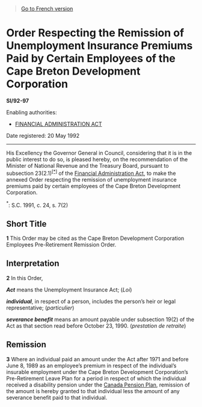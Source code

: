 > [Go to French version](/fr/Règlements/Textes%20réglementaires/92/97.md)

# Order Respecting the Remission of Unemployment Insurance Premiums Paid by Certain Employees of the Cape Breton Development Corporation

**SI/92-97**

Enabling authorities: 
- [FINANCIAL ADMINISTRATION ACT](/en/Acts/Revised%20Statutes%20of%20Canada/F/F-11.md)

Date registered: 20 May 1992

----------

His Excellency the Governor General in Council, considering that it is in the public interest to do so, is pleased hereby, on the recommendation of the Minister of National Revenue and the Treasury Board, pursuant to subsection 23(2.1)<sup><a href='#fn_SI-92-97_e_hq_6500'>[*]</a></sup> of the [Financial Administration Act](/en/Acts/Revised%20Statutes%20of%20Canada/F/F-11.md), to make the annexed Order respecting the remission of unemployment insurance premiums paid by certain employees of the Cape Breton Development Corporation.

<a name='fn_SI-92-97_e_hq_6500'><sup>*</sup></a>: S.C. 1991, c. 24, s. 7(2)<br />




## Short Title


**1** This Order may be cited as the Cape Breton Development Corporation Employees Pre-Retirement Remission Order.




## Interpretation


**2** In this Order,

***Act*** means the Unemployment Insurance Act; (*Loi*)

***individual***, in respect of a person, includes the person’s heir or legal representative; (*particulier*)

***severance benefit*** means an amount payable under subsection 19(2) of the Act as that section read before October 23, 1990. (*prestation de retraite*)




## Remission


**3** Where an individual paid an amount under the Act after 1971 and before June 8, 1989 as an employee’s premium in respect of the individual’s insurable employment under the Cape Breton Development Corporation’s Pre-Retirement Leave Plan for a period in respect of which the individual received a disability pension under the [Canada Pension Plan](/en/Acts/Revised%20Statutes%20of%20Canada/C/C-8.md), remission of the amount is hereby granted to that individual less the amount of any severance benefit paid to that individual.


